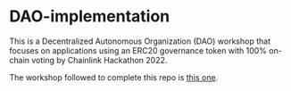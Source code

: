 # DAO-implementation

This is a Decentralized Autonomous Organization (DAO) workshop that focuses on applications using an ERC20 governance token with 100% on-chain voting by Chainlink Hackathon 2022.

The workshop followed to complete this repo is [this one](https://www.youtube.com/watch?v=i5-3Wx_BrSA&t=482s).
